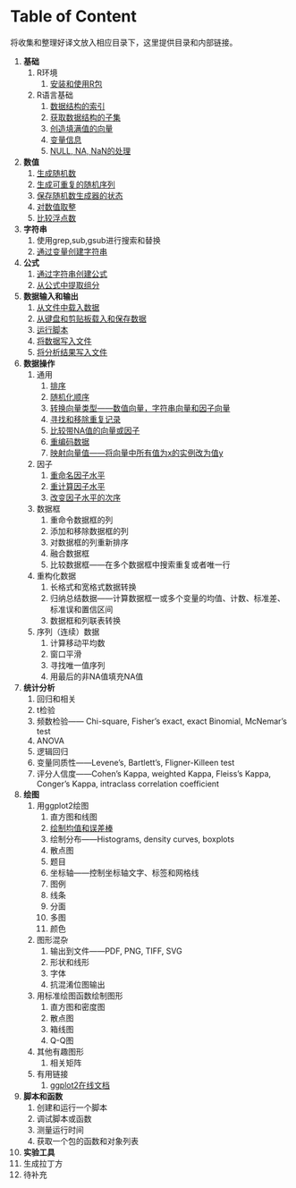 # Table of Content

将收集和整理好译文放入相应目录下，这里提供目录和内部链接。

1. **基础**
   1. R环境
      1. [安装和使用R包](/cookbook/Basics/R-环境-安装和使用R包.md)
   2. R语言基础
      1. [数据结构的索引](/cookbook/Basics/R-基础-数据结构的索引.md)
      2. [获取数据结构的子集](/cookbook/Basics/R-基础-获取数据结构的子集.md)
      3. [创造填满值的向量](/cookbook/Basics/R-基础-创建填满值的向量.md)
      4. [变量信息](/cookbook/Basics/R-基础-获取变量信息.md)
      5. [NULL, NA, NaN的处理](/cookbook/Basics/R-基础-NULL-NA-NaN的处理.md)
2. **数值**
   1. [生成随机数](/cookbook/Numbers/生成随机数.md)
   2. [生成可重复的随机序列](/cookbook/Numbers/生成可重复的随机序列.md)
   3. [保存随机数生成器的状态](/cookbook/Numbers/保存随机数生成器的状态.md)
   4. [对数值取整](/cookbook/Numbers/对数值取整.md)
   5. [比较浮点数](/cookbook/Numbers/比较浮点数.md)
3. **字符串**
   1. 使用grep,sub,gsub进行搜索和替换
   2. [通过变量创建字符串](/cookbook/Strings/通过变量创建字符串.md)
4. **公式**
   1. [通过字符串创建公式](/cookbook/Formulas/通过字符串创建公式.md)
   2. [从公式中提取组分](/cookbook/Formulas/从公式中提取组分.md)
5. **数据输入和输出**
   1. [从文件中载入数据](/cookbook/Data_input_and_output/Data-input-and-output-1-Loading-data-from-a-file.md)
   2. [从键盘和剪贴板载入和保存数据](/cookbook/Data_input_and_output/Data-input-and-output-2-Loading-and-storing-data-with-the-keyboard-and-clipboard.md)
   3. [运行脚本](/cookbook/Data_input_and_output/Data-input-and-output-3-Running-a-script.md)
   4. [将数据写入文件](/cookbook/Data_input_and_output/Data-input-and-output-4-Writing-data-to-a-file.md)
   5. [将分析结果写入文件](/cookbook/Data_input_and_output/Data-input-and-output-5-Writing-text-and-output-from-analyses-to-a-file.md)
6. **数据操作**
   1. 通用
      1. [排序](/cookbook/Manipulating_data/Manipulating-Data-1-Sorting.md)
      2. [随机化顺序](/cookbook/Manipulating_data/Manipulating-Data-2-Randomizing-order.md)
      3. [转换向量类型——数值向量，字符串向量和因子向量](/cookbook/Manipulating_data/Manipulating-Data-3-Converting-between-vector-types-Numeric-vectors-Character-vectors-and-Factors.md)
      4. [寻找和移除重复记录](/cookbook/Manipulating_data/Manipulating-Data-4-Comparing-vectors-or-factors-with-NA.md)
      5. [比较带NA值的向量或因子](/cookbook/Manipulating_data/Manipulating-Data-5-Finding-and-removing-duplicate-records.md)
      6. [重编码数据](/cookbook/Manipulating_data/Manipulating-Data-6-Recoding-data.md)
      7. [映射向量值——将向量中所有值为x的实例改为值y](/cookbook/Manipulating_data/通用-映射向量值-将向量中所有值为x的实例改为值y.md)
   2. 因子
      1. [重命名因子水平](/cookbook/Manipulating_data/因子-重命名因子水平.md)
      2. [重计算因子水平](/cookbook/Manipulating_data/因子-重计算因子水平.md)
      3. [改变因子水平的次序](/cookbook/Manipulating_data/因子-重计算因子水平.md)
   3. 数据框
      1. 重命令数据框的列
      2. 添加和移除数据框的列
      3. 对数据框的列重新排序
      4. 融合数据框
      5. 比较数据框——在多个数据框中搜索重复或者唯一行
   4. 重构化数据
      1. 长格式和宽格式数据转换
      2. 归纳总结数据——计算数据框一或多个变量的均值、计数、标准差、标准误和置信区间
      3. 数据框和列联表转换
   5. 序列（连续）数据
      1. 计算移动平均数
      2. 窗口平滑
      3. 寻找唯一值序列
      4. 用最后的非NA值填充NA值
7. **统计分析**
   1. 回归和相关
   2. t检验
   3. 频数检验—— Chi-square, Fisher’s exact, exact Binomial, McNemar’s test
   4. ANOVA
   5. 逻辑回归
   6. 变量同质性——Levene’s, Bartlett’s, Fligner-Killeen test
   7. 评分人信度——Cohen’s Kappa, weighted Kappa, Fleiss’s Kappa, Conger’s Kappa, intraclass correlation coefficient
8. **绘图**
   1. 用ggplot2绘图
      1. 直方图和线图
      2. [绘制均值和误差棒](/cookbook/Graphs/ggplot-绘制均值和误差棒.md)
      3. 绘制分布——Histograms, density curves, boxplots
      4. 散点图
      5. 题目
      6. 坐标轴——控制坐标轴文字、标签和网格线
      7. 图例
      8. 线条
      9. 分面
      10. 多图
      11. 颜色
   2. 图形混杂
      1. 输出到文件——PDF, PNG, TIFF, SVG
      2. 形状和线形
      3. 字体
      4. 抗混淆位图输出
   3. 用标准绘图函数绘制图形
      1. 直方图和密度图
      2. 散点图
      3. 箱线图
      4. Q-Q图
   4. 其他有趣图形
      1. 相关矩阵
   5. 有用链接
      1. [ggplot2在线文档](http://docs.ggplot2.org/current/)
9. **脚本和函数**
   1. 创建和运行一个脚本
   2. 调试脚本或函数
   3. 测量运行时间
   4. 获取一个包的函数和对象列表
10. **实验工具**
  1. 生成拉丁方
  2. 待补充


